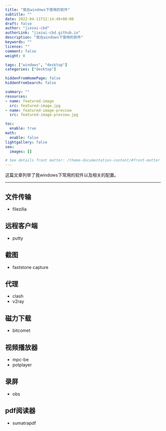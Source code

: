 ```yaml
---
title: "我在windows下使用的软件"
subtitle: ""
date: 2022-04-11T12:14:49+08:00
draft: false
author: "jiezai-cbd"
authorLink: "jiezai-cbd.github.io"
description: "我在windows下使用的软件"
keywords: ""
license: ""
comment: false
weight: 0

tags: ["windows", "desktop"]
categories: ["desktop"]

hiddenFromHomePage: false
hiddenFromSearch: false

summary: ""
resources:
- name: featured-image
  src: featured-image.jpg
- name: featured-image-preview
  src: featured-image-preview.jpg

toc:
  enable: true
math:
  enable: false
lightgallery: false
seo:
  images: []

# See details front matter: /theme-documentation-content/#front-matter
---
```


<!--more-->


这篇文章列举了我windows下常用的软件以及相关的配置。

---

## 文件传输
* filezilla

## 远程客户端
* putty

## 截图
* faststone capture

## 代理
* clash 
* v2ray

## 磁力下载
* bitcomet

## 视频播放器
* mpc-be
* potplayer

## 录屏
* obs

## pdf阅读器
* sumatrapdf

